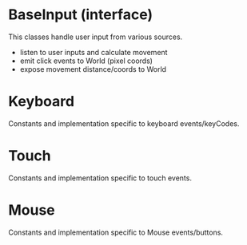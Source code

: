 BaseInput (interface)
=====================

This classes handle user input from various sources.

- listen to user inputs and calculate movement
- emit click events to World (pixel coords)
- expose movement distance/coords to World

Keyboard <a name="keyboard"></a>
========

Constants and implementation specific to keyboard events/keyCodes.

Touch <a name="touch"></a>
=====

Constants and implementation specific to touch events.

Mouse <a name="mouse"></a>
=====

Constants and implementation specific to Mouse events/buttons.
